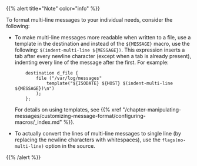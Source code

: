 ---
---
<!-- DISCLAIMER: This file is based on the syslog-ng Open Source Edition documentation https://github.com/balabit/syslog-ng-ose-guides/commit/2f4a52ee61d1ea9ad27cb4f3168b95408fddfdf2 and is used under the terms of The syslog-ng Open Source Edition Documentation License. The file has been modified by Axoflow. -->
{{% alert title="Note" color="info" %}}

To format multi-line messages to your individual needs, consider the following:

  - To make multi-line messages more readable when written to a file, use a template in the destination and instead of the `${MESSAGE}` macro, use the following: `$(indent-multi-line ${MESSAGE})`. This expression inserts a tab after every newline character (except when a tab is already present), indenting every line of the message after the first. For example:
    
    ```shell
        destination d_file {
            file ("/var/log/messages"
                template("${ISODATE} ${HOST} $(indent-multi-line ${MESSAGE})\n")
            );
        };
    ```
    
    For details on using templates, see {{% xref "/chapter-manipulating-messages/customizing-message-format/configuring-macros/_index.md" %}}.

  - To actually convert the lines of multi-line messages to single line (by replacing the newline characters with whitespaces), use the `flags(no-multi-line)` option in the source.

{{% /alert %}}
